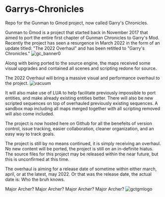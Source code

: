 # Garrys-Chronicles
Repo for the Gunman to Gmod project, now called Garry's Chronicles.

Gunman to Gmod is a project that started back in November 2017 that aimed to port the entire first chapter of Gunman Chronicles to Garry's Mod. Recently the project has seen a resurgence in March 2022 in the form of an update titled: "The 2022 Overhaul" and has been retitled to "Garry's Chronicles."
![gc_banner0](https://user-images.githubusercontent.com/50006274/182286275-e9cfcfb5-d604-42c7-987e-137947a355f2.png)


Along with being ported to the source engine, the maps received some visual upgrades and contained all scenes and scripting redone for source.

The 2022 Overhaul will bring a massive visual and performance overhaul to the project.
![vacuum](https://user-images.githubusercontent.com/50006274/182289118-8ccf0919-5626-4cd3-892f-d1cce03cebcd.png)



It will also make use of LUA to help facilitate previously impossible to port entities, and make already existing entities better. 
There will also be new scripted sequences on top of overhauled previously existing sequences.
A sandbox map including all maps merged together with all scripting removed will also come included.

The project is now hosted here on Github for all the benefeits of version control, issue tracking, easier collaboration, cleaner organization, and an easy way to track goals.

The project is still by no means continued, it is simply receiving an overhaul. No new content will be ported, the project is still on an in-definite hiatus.
The source files for this project may be released within the near future, but this is unconfirmed at this time.

The overhaul is aiming for a release date of sometime within either march, april, or at the latest, may 2022. Or that was the release date, the actual date is: Who the bruh knows.



Major Archer? Major Archer? Major Archer? Major Archer?
![gctgmlogo](https://user-images.githubusercontent.com/50006274/182285975-b17106fb-4869-4486-a7ac-5f08a923a01e.png)
